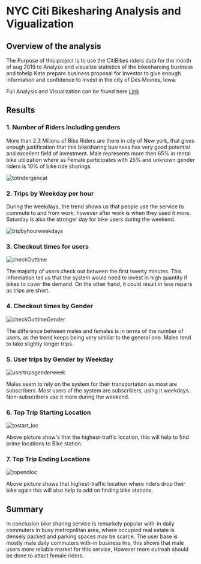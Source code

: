 # NYC Citi Bikesharing Analysis and Vigualization

## Overview of the analysis

The Purpose of this project is to use the CitiBikes riders data for the month of aug 2019 to Analyze and visualize statistics of the bikeshareing business and tohelp Kate prepare business proposal for Investor to give enough information and confidence to Invest in the city of Des Moines, Iowa.

Full Analysis and Visualization can be found here [Link](https://public.tableau.com/app/profile/uttam.kumar4024/viz/NYC_CitiBike_Analysis_16429565724910/BikeSharingBusinessProposalforCityofDesMoines)


## Results

### 1. Number of Riders Including genders

More than 2.3 Milions of Bike Riders are there in city of New york, that gives enough justification that this bikesharing business has very good potential and excellent field of investment. Male represents more then 65% in rental bike utilization where as Female participates with 25% and unknown gender riders is 10% of bike ride sharings.

![totridergencat](https://user-images.githubusercontent.com/91766890/150718003-d1feedf2-2e2c-4cff-8212-02f24fc9c8d7.PNG)

### 2. Trips by Weekday per hour

During the weekdays, the trend shows us that people use the service to commute to and from work; however after work is when they used it more. Saturday is also the stronger day for bike users during the weekend.

![tripbyhourweekdays](https://user-images.githubusercontent.com/91766890/150718180-d032f9c8-4774-41b4-a533-07acafa8ed13.PNG)

### 3. Checkout times for users

![checkOuttime](https://user-images.githubusercontent.com/91766890/150718343-6cb56a5f-4252-4981-bb2d-3d9465f228d5.PNG)

The majority of users check out between the first twenty minutes. This information tell us that the system would need to invest in high quantity if bikes to cover the demand. On the other hand, it could result in less repairs as trips are short.

### 4. Checkout times by Gender

![checkOuttimeGender](https://user-images.githubusercontent.com/91766890/150718416-5ef18c30-12aa-4dca-9a57-dd1d579effa0.PNG)

The difference between males and females is in terms of the number of users, as the trend keeps being very similar to the general one. Males tend to take slightly longer trips.

### 5. User trips by Gender by Weekday

![usertripsgenderweek](https://user-images.githubusercontent.com/91766890/150718517-0fc63046-b0ab-4b30-8c3e-0c26c41f9de7.PNG)

Males seem to rely on the system for their transportation as most are subscribers. Most users of the system are subscribers, using it weekdays. Non-subscribers use it more during the weekend.

### 6. Top Trip Starting Location

![tostart_loc](https://user-images.githubusercontent.com/91766890/150718646-9ecb3591-1482-44f6-aab2-a9a766dc42c0.PNG)

Above picture show's that the highest-traffic location, this will help to find prime locations to Bike station.

### 7. Top Trip Ending Locations

![topendloc](https://user-images.githubusercontent.com/91766890/150718713-9ee5b3a0-8578-4041-9109-9eed9a5fc638.PNG)

Above picture shows that highest-traffic location where riders drop their bike again this will also help to add on finding bike stations.

## Summary

In conclusion bike sharing service is remarkely popular with-in daily commuters in busy metropolitan area, where occupied real estate is densely packed and parking spaces may be scarce. The user base is mostly male daily commuters with-in business hrs, this shows that male users more reliable market for this service, However more outreah should be done to attact female riders. 


